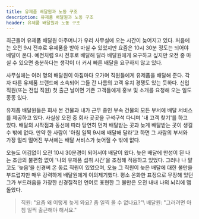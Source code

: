 ```yaml
---
title: 유제품 배달원과 노동 구조
description: 유제품 배달원과 노동 구조
header: 유제품 배달원과 노동 구조
---
```

최근들어 유제품 배달원 아주머니가 우리 사무실에 오는 시간이 늦어지고 있다. 처음에는 오전 9시 전후로 유제품을 받아 마실 수 있었지만 요즘은 10시 30분 정도는 되어야 배달이 온다. 예전처럼 9시 전후로 배달해 달라 배달원에게 요구하고 싶지만 오전 중 마실 수 있으면 충분하다는 생각이 더 커서 빠른 배달을 요구하지 않고 있다.

사무실에는 여러 명의 배달원이 아침마다 오가며 직원들에게 유제품을 배달해 준다. 각자 다른 유제품 브랜드에 소속되어 그들 간 나름의 고객 유치 경쟁도 있는 듯하다. 신입 직원(또는 전입 직원) 첫 출근 날이면 기존 고객들에게 홍보 및 소개를 요청해 오는 일도 종종 있다.

유제품 배달원들은 회사 본 건물과 내가 근무 중인 부속 건물의 모든 부서에 배달 서비스를 제공하고 있다. 사실상 오전 중 회사 곳곳을 구석구석 다니며 '내 고객 찾기'를 하고 있다. 배달의 시작점과 동선에 따라 당연히 먼저 배달받는 곳과 늦게 배달받는 곳이 생길 수 밖에 없다. 만약 한 사람이 '아침 일찍 9시에 배달해 달라'고 하면 그 사람의 부서와 가장 멀리 떨어진 부서에는 배달 서비스가 늦어질 수 밖에 없다.

오늘도 어김없이 오전 10시 30분경이 되어서야 배달이 왔다. 늦은 배달에 만성이 된 나는 조금의 불편함 없이 '나의 유제품 섭취 시간'을 조정해 적응하고 있었다. 그러나 나 말고도 '늦음'을 신경써 온 동료 직원이 있었으며, 오늘 그 직원이 늦은 배달에 대한 불만을 부드럽지만 매우 강력하게 배달원에게 이의제기했다. 평소 온화한 표정으로 무장해 있던 그가 부드러움을 가장한 신경질적인 언어로 표현한 그 불만은 오전 내내 나의 뇌리에 맴돌았다.

>직원: "요즘 왜 이렇게 늦게 와요? 좀 일찍 올 수 없나요?"\\
>배달원: "그러려면 아침 일찍 출근해야 해서요."


